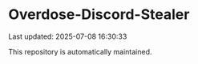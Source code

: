 # Overdose-Discord-Stealer

Last updated: 2025-07-08 16:30:33

This repository is automatically maintained.
